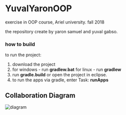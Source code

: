 # YuvalYaronOOP
exercise in OOP course, Ariel university. fall 2018

the repository create by yaron samuel and yuval gabso.


### how to build
to run the project:

1. download the project
2. for windows - run **gradlew.bat**
   for linux - run **gradlew**
3. run **gradle.build** or open the project in eclipse.
4. to run the apps via gradle, enter Task: **runApps**

## Collaboration Diagram
 ![diagram](https://github.com/SamYaron/YuvalYaronOOP/blob/master/docs/Collaboration_Diagram.JPG)
